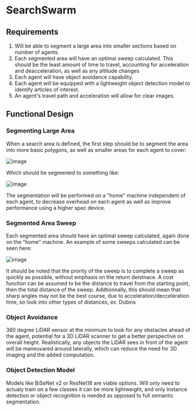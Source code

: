 # SearchSwarm

## Requirements

1. Will be able to segment a large area into smaller sections based on number of agents.
2. Each segmented area will have an optimal sweep calculated. This should be the least amount of time to travel, accounting for acceleration and deacceleration, as well as any altitude changes
3. Each agent will have object avoidance capability.
4. Each agent will be equipped with a lightweight object detection model to identify articles of interest.
5. An agent's travel path and acceleration will allow for clear images.

## Functional Design
### Segmenting Large Area
When a search area is defined, the first step should be to segment the area into more basic polygons, as well as smaller areas for each agent to cover:

![image](https://github.com/user-attachments/assets/6c1c729c-5464-4ea5-9940-e52dbb2161cd)

Which should be segmented to something like:

![image](https://github.com/user-attachments/assets/55559bd5-5dfb-4d04-bec4-5903a3a64f2e)

The segmentation will be performed on a "home" machine independent of each agent, to decrease overhead on each agent as well as improve performance using a higher spec device.

### Segmented Area Sweep
Each segmented area should have an optimal sweep calculated, again done on the "home" machine. An example of some sweeps calculated can be seen here:

![image](https://github.com/user-attachments/assets/3c5382ea-f7a0-4e10-b2f6-52f0387fd5c7)

It should be noted that the prority of the sweep is to complete a sweep as quickly as possible, without emphasis on the return deistnace. A cost function can be assumed to be the distance to travel from the starting point, then the total distance of the sweep. Addtionnally, this should mean that sharp angles may not be the best course, due to acceleration/decceleration time, so look into other types of distances, ex. Dubins

### Object Avoidance
360 degree LiDAR sensor at the minimum to look for any obstacles ahead of the agent, potential for a 3D LiDAR scanner to get a better perspective on overall height. Realistically, any objects the LiDAR sees in front of the agent will be maneuvared around laterally, which can reduce the need for 3D imaging and the added computation.

### Object Detection Model
Models like BiSeNet v2 or ResNet18 are viable options. Will only need to actualy train on a few classes it can be more lightweight, and only instance detection or object recognition is needed as opposed to full semantic segmentation.
